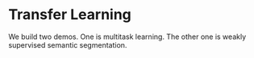 # Transfer Learning 

We build two demos. One is multitask learning. The other one is weakly supervised semantic segmentation.

